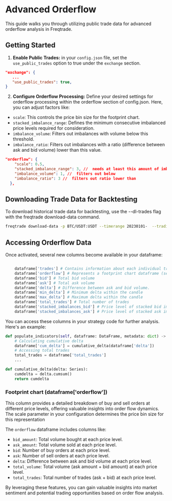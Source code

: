 # Advanced Orderflow

This guide walks you through utilizing public trade data for advanced orderflow analysis in Freqtrade.


## Getting Started

1. **Enable Public Trades:** in your `config.json` file, set the `use_public_trades` option to true under the `exchange` section.
```json
"exchange": {
   ...
   "use_public_trades": true,
}
```
2. **Configure Orderflow Processing:** Define your desired settings for orderflow processing within the orderflow section of config.json. Here, you can adjust factors like:

- `scale`: This controls the price bin size for the footprint chart.
- `stacked_imbalance_range`: Defines the minimum consecutive imbalanced price levels required for consideration.
- `imbalance_volume`: Filters out imbalances with volume below this threshold.
- `imbalance_ratio`: Filters out imbalances with a ratio (difference between ask and bid volume) lower than this value.

```json
"orderflow": {
    "scale": 0.5, 
    "stacked_imbalance_range": 3, //  needs at least this amount of imbalance next to each other
    "imbalance_volume": 1, //  filters out below
    "imbalance_ratio": 3 //  filters out ratio lower than
  },
```

## Downloading Trade Data for Backtesting

To download historical trade data for backtesting, use the --dl-trades flag with the freqtrade download-data command.

```bash
freqtrade download-data -p BTC/USDT:USDT --timerange 20230101-  --trading-mode futures  --timeframes 5m --dl-trades
```


## Accessing Orderflow Data

Once activated, several new columns become available in your dataframe:
``` python

    dataframe['trades'] # Contains information about each individual trade.
    dataframe['orderflow'] # Represents a footprint chart dataframe (see below)
    dataframe['bid'] # Total bid volume 
    dataframe['ask'] # Total ask volume
    dataframe['delta'] # Difference between ask and bid volume.
    dataframe['min_delta'] # Minimum delta within the candle
    dataframe['max_delta'] # Maximum delta within the candle
    dataframe['total_trades'] # Total number of trades
    dataframe['stacked_imbalances_bid'] # Price level of stacked bid imbalance 
    dataframe['stacked_imbalances_ask'] # Price level of stacked ask imbalance  
```

You can access these columns in your strategy code for further analysis. Here's an example:
``` python
def populate_indicators(self, dataframe: DataFrame, metadata: dict) -> DataFrame:
    # Calculating cumulative delta
    dataframe['cum_delta'] = cumulative_delta(dataframe['delta'])
    # Accessing total trades
    total_trades = dataframe['total_trades']
    ...

def cumulative_delta(delta: Series):
    cumdelta = delta.cumsum()
    return cumdelta

```
### Footprint chart (dataframe['orderflow'])

This column provides a detailed breakdown of buy and sell orders at different price levels, offering valuable insights into order flow dynamics. The scale parameter in your configuration determines the price bin size for this representation

The `orderflow` dataframe includes columns like:

- `bid_amount`: Total volume bought at each price level.
- `ask_amount`: Total volume sold at each price level.
- `bid`: Number of buy orders at each price level.
- `ask`: Number of sell orders at each price level.
- `delta`: Difference between ask and bid volume at each price level.
- `total_volume`: Total volume (ask amount + bid amount) at each price level.
- `total_trades`: Total number of trades (ask + bid) at each price level.


By leveraging these features, you can gain valuable insights into market sentiment and potential trading opportunities based on order flow analysis.

